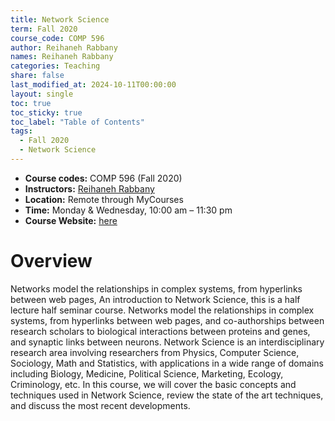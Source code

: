```yaml
---
title: Network Science
term: Fall 2020
course_code: COMP 596
author: Reihaneh Rabbany
names: Reihaneh Rabbany
categories: Teaching
share: false
last_modified_at: 2024-10-11T00:00:00
layout: single
toc: true
toc_sticky: true
toc_label: "Table of Contents"
tags:
  - Fall 2020
  - Network Science
---
```


* **Course codes:** COMP 596 (Fall 2020)
* **Instructors:** [Reihaneh Rabbany](http://www.reirab.com/)
* **Location:** Remote through MyCourses
* **Time:** Monday & Wednesday, 10:00 am – 11:30 pm
* **Course Website:** [here](http://www.reirab.com/Teaching/NS20/index.html)

# Overview

Networks model the relationships in complex systems, from hyperlinks between web pages, An introduction to Network Science, this is a half lecture half seminar course. Networks model the relationships in complex systems, from hyperlinks between web pages, and co-authorships between research scholars to biological interactions between proteins and genes, and synaptic links between neurons. Network Science is an interdisciplinary research area involving researchers from Physics, Computer Science, Sociology, Math and Statistics, with applications in a wide range of domains including Biology, Medicine, Political Science, Marketing, Ecology, Criminology, etc. In this course, we will cover the basic concepts and techniques used in Network Science, review the state of the art techniques, and discuss the most recent developments.